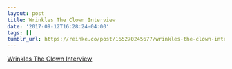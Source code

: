 ```yaml
---
layout: post
title: Wrinkles The Clown Interview
date: '2017-09-12T16:28:24-04:00'
tags: []
tumblr_url: https://reinke.co/post/165270245677/wrinkles-the-clown-interview
---
```

[Wrinkles The Clown Interview](https://www.youtube.com/watch?v=kDmzEEEOenY)  
